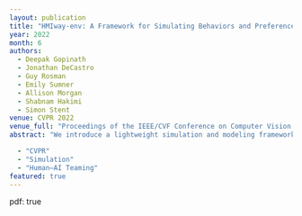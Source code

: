 ```yaml
---
layout: publication
title: "HMIway-env: A Framework for Simulating Behaviors and Preferences to Support Human–AI Teaming in Driving"
year: 2022
month: 6
authors:
  - Deepak Gopinath
  - Jonathan DeCastro
  - Guy Rosman
  - Emily Sumner
  - Allison Morgan
  - Shabnam Hakimi
  - Simon Stent
venue: CVPR 2022
venue_full: "Proceedings of the IEEE/CVF Conference on Computer Vision and Pattern Recognition (CVPR 2022), pp. 4342–4350"
abstract: "We introduce a lightweight simulation and modeling framework, HMIway-env, for studying human-machine teaming in the context of driving. The goal of the framework is to accelerate the development of adaptive AI systems which can respond to individual driver states, traits, and preferences, by serving as a data-generation engine and training environment for learning personalized human-AI teaming policies. We extend highway-env, an OpenAI Gym-based simulator environment, to enable specification of human driver behavior, and design of vehicle-driver interactions and outcomes. We describe one instance of our framework incorporating models for distracted and cautious driving, which we validate through crowd-sourced feedback, and show early experimental results toward the training of better intervention policies."

  - "CVPR"
  - "Simulation"
  - "Human–AI Teaming"
featured: true
---
```

pdf: true
